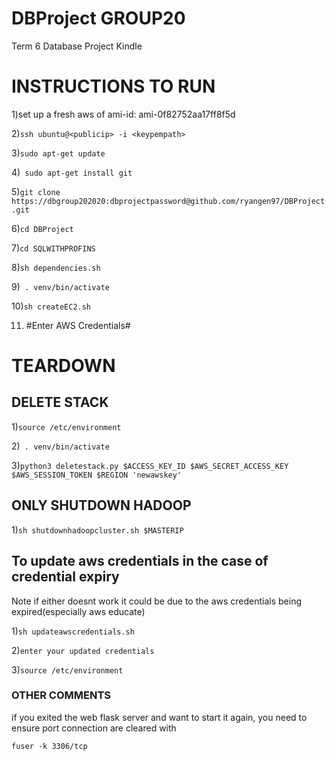 # DBProject GROUP20
Term 6 Database Project Kindle 

# INSTRUCTIONS TO RUN

1)set up a fresh aws of ami-id: ami-0f82752aa17ff8f5d

2)```ssh ubuntu@<publicip> -i <keypempath>```
  
3)```sudo apt-get update```

4)``` sudo apt-get install git```

5)```git clone https://dbgroup202020:dbprojectpassword@github.com/ryangen97/DBProject.git```

6)```cd DBProject```

7)```cd SQLWITHPROFINS```

8)```sh dependencies.sh```

9)``` . venv/bin/activate```

10)```sh createEC2.sh```

11) #Enter AWS Credentials#



# TEARDOWN

## DELETE STACK

1)```source /etc/environment```

2)``` . venv/bin/activate```

3)```python3 deletestack.py $ACCESS_KEY_ID $AWS_SECRET_ACCESS_KEY $AWS_SESSION_TOKEN $REGION 'newawskey'```

## ONLY SHUTDOWN HADOOP

1)```sh shutdownhadoopcluster.sh $MASTERIP```
##


## To update aws credentials in the case of credential expiry
Note if either doesnt work it could be due to the aws credentials being expired(especially aws educate)

1)```sh updateawscredentials.sh```
 
2)```enter your updated credentials```
 
3)```source /etc/environment```


### OTHER COMMENTS
if you exited the web flask server and want to start it again, you need to ensure port connection are cleared with

```fuser -k 3306/tcp```
